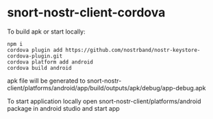 # snort-nostr-client-cordova

To build apk or start locally:

```
npm i
cordova plugin add https://github.com/nostrband/nostr-keystore-cordova-plugin.git
cordova platform add android
cordova build android
```

apk file will be generated to snort-nostr-client/platforms/android/app/build/outputs/apk/debug/app-debug.apk

To start application locally open snort-nostr-client/platforms/android package in android studio and start app
